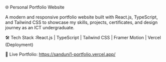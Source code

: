 🌐 Personal Portfolio Website

A modern and responsive portfolio website built with React.js, TypeScript, and Tailwind CSS to showcase my skills, projects, certificates, and design journey as an ICT undergraduate.

🛠 Tech Stack :React.js | TypeScript | Tailwind CSS | Framer Motion | Vercel (Deployment)

🚀 Live Portfolio: https://sanduni1-portfolio.vercel.app/
